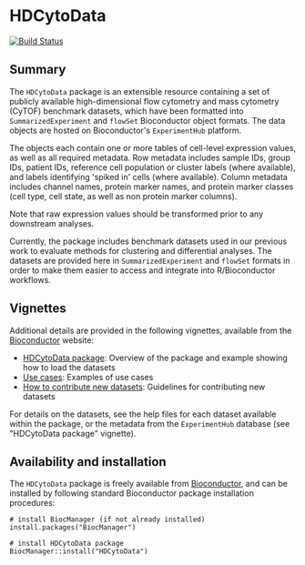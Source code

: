 # HDCytoData

[![Build Status](https://travis-ci.org/lmweber/HDCytoData.svg?branch=master)](https://travis-ci.org/lmweber/HDCytoData)


## Summary

The `HDCytoData` package is an extensible resource containing a set of publicly available high-dimensional flow cytometry and mass cytometry (CyTOF) benchmark datasets, which have been formatted into `SummarizedExperiment` and `flowSet` Bioconductor object formats. The data objects are hosted on Bioconductor's `ExperimentHub` platform.

The objects each contain one or more tables of cell-level expression values, as well as all required metadata. Row metadata includes sample IDs, group IDs, patient IDs, reference cell population or cluster labels (where available), and labels identifying 'spiked in' cells (where available). Column metadata includes channel names, protein marker names, and protein marker classes (cell type, cell state, as well as non protein marker columns).

Note that raw expression values should be transformed prior to any downstream analyses.

Currently, the package includes benchmark datasets used in our previous work to evaluate methods for clustering and differential analyses. The datasets are provided here in `SummarizedExperiment` and `flowSet` formats in order to make them easier to access and integrate into R/Bioconductor workflows.


## Vignettes

Additional details are provided in the following vignettes, available from the [Bioconductor](http://bioconductor.org/packages/HDCytoData) website:

- [HDCytoData package](http://bioconductor.org/packages/release/data/experiment/vignettes/HDCytoData/inst/doc/HDCytoData_package.html): Overview of the package and example showing how to load the datasets
- [Use cases](http://bioconductor.org/packages/release/data/experiment/vignettes/HDCytoData/inst/doc/Use_cases.html): Examples of use cases
- [How to contribute new datasets](http://bioconductor.org/packages/release/data/experiment/vignettes/HDCytoData/inst/doc/How_to_contribute.html): Guidelines for contributing new datasets

For details on the datasets, see the help files for each dataset available within the package, or the metadata from the `ExperimentHub` database (see "HDCytoData package" vignette).


## Availability and installation

The `HDCytoData` package is freely available from [Bioconductor](http://bioconductor.org/packages/HDCytoData), and can be installed by following standard Bioconductor package installation procedures:

```{r}
# install BiocManager (if not already installed)
install.packages("BiocManager")

# install HDCytoData package
BiocManager::install("HDCytoData")
```

